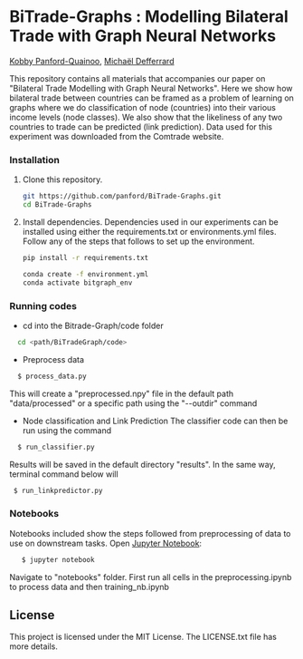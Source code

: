 # BiTrade-Graphs : Modelling Bilateral Trade with Graph Neural Networks

[Kobby Panford-Quainoo][panford], [Michaël Defferrard][mdeff]

[panford]: https://panford.github.io/kobby
[mdeff]: http://deff.ch

This repository contains all materials that accompanies our paper on "Bilateral Trade Modelling with Graph Neural Networks".
Here we show how bilateral trade between countries can be framed as a problem of learning on graphs where we do classification of node (countries) into their various income levels (node classes).
We also show that the likeliness of any two countries to trade can be predicted (link prediction). 
Data used for this experiment was downloaded from the Comtrade website.

### Installation
1. Clone this repository.
   ```sh
   git https://github.com/panford/BiTrade-Graphs.git
   cd BiTrade-Graphs
   ```

2. Install dependencies.
Dependencies used in our experiments can be installed using either the requirements.txt or environments.yml files. Follow any of the steps that follows to set up the environment.
   
   ```sh
   pip install -r requirements.txt
   ```
 
   ```sh
   conda create -f environment.yml
   conda activate bitgraph_env
   ```
### Running codes
* cd into the Bitrade-Graph/code folder
 ```sh
   cd <path/BiTradeGraph/code>
  ```
* Preprocess data
 ```sh
   $ process_data.py 
  ```
  This will create a "preprocessed.npy" file in the default path "data/processed" or a specific path using the "--outdir" command 
* Node classification and Link Prediction
   The classifier code can then be run using the command
 ```sh
   $ run_classifier.py 
  ```
  Results will be saved in the default directory "results". In the same way, terminal command below will  
   ```sh
    $ run_linkpredictor.py
   ```
  

### Notebooks
Notebooks included show the steps followed from preprocessing of data to use on downstream tasks. Open [Jupyter Notebook](https://jupyter.org/):
```sh 
   $ jupyter notebook 
   ```
Navigate to "notebooks" folder. First run all cells in the preprocessing.ipynb to process data and then training_nb.ipynb 
## License
This project is licensed under the MIT License. The LICENSE.txt file has more details.

